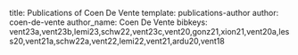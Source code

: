 title: Publications of Coen De Vente
template: publications-author
author: coen-de-vente
author_name: Coen De Vente
bibkeys: vent23a,vent23b,lemi23,schw22,vent23c,vent20,gonz21,xion21,vent20a,less20,vent21a,schw22a,vent22,lemi22,vent21,ardu20,vent18